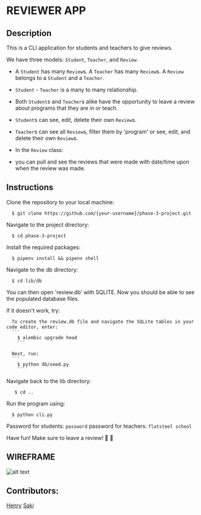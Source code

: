 # REVIEWER APP

## Description

This is a CLI application for students and teachers to give reviews. 

We have three models: `Student`, `Teacher`, and `Review`.

- A `Student` has many `Review`s. A `Teacher` has many `Review`s. A `Review` belongs to a `Student` and a `Teacher`.

- `Student` - `Teacher` is a many to many relationship.

- Both `Student`s and `Teacher`s alike have the opportunity to leave a review about programs that they are in or teach. 

- `Student`s can see, edit, delete their own `Review`s.
- `Teacher`s can see all `Review`s, filter them by 'program' or see, edit, and delete their own `Review`s.

- In the `Review` class:
 - you can pull and see the reviews that were made with date/time upon when the review was made.

## Instructions

Clone the repository to your local machine:
```
  $ git clone https://github.com/{your-username}/phase-3-project.git
  ```
  
Navigate to the project directory:
```
  $ cd phase-3-project
  ```
  
Install the required packages:
```
  $ pipenv install && pipenv shell
  ```
  
Navigate to the db directory:
```
  $ cd lib/db
  ```

You can then open 'review.db' with SQLITE.
Now you should be able to see the populated database files.

If it doesn't work, try:

      To create the review.db file and navigate the SQLite tables in your code editor, enter:
      ```
        $ alembic upgrade head
        ```  

      Next, run:
      ```
        $ python db/seed.py
        ```

Navigate back to the lib directory:
```
   $ cd ..
   ``` 
  
Run the program using:
```
  $ python cli.py
  ```
 
Password for students: `password`
password for teachers: `flatsteel school`

Have fun! Make sure to leave a review! 🐣 🥳

## WIREFRAME

![alt text](https://cdn.discordapp.com/attachments/1070016828484636722/1090006999581872228/Screenshot_2023-03-27_at_1.18.11_PM.png)

## Contributors:
[Henry](https://github.com/henryyun1996)
[Saki](https://github.com/sbasken)

